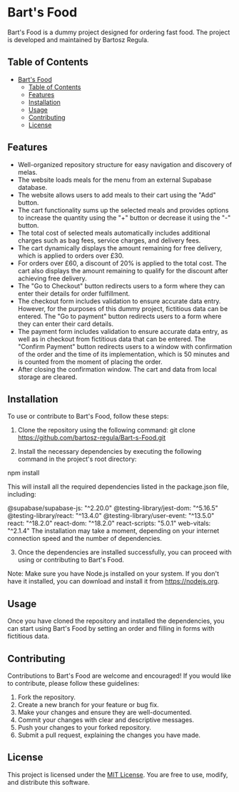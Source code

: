 # Bart's Food

Bart's Food is a dummy project designed for ordering fast food. The project is developed and maintained by Bartosz Regula.

## Table of Contents

-   [Bart's Food](#barts-food)
    -   [Table of Contents](#table-of-contents)
    -   [Features](#features)
    -   [Installation](#installation)
    -   [Usage](#usage)
    -   [Contributing](#contributing)
    -   [License](#license)

## Features

-   Well-organized repository structure for easy navigation and discovery of melas.
-   The website loads meals for the menu from an external Supabase database.
-   The website allows users to add meals to their cart using the "Add" button.
-   The cart functionality sums up the selected meals and provides options to increase the quantity using the "+" button or decrease it using the "-" button.
-   The total cost of selected meals automatically includes additional charges such as bag fees, service charges, and delivery fees.
-   The cart dynamically displays the amount remaining for free delivery, which is applied to orders over £30.
-   For orders over £60, a discount of 20% is applied to the total cost. The cart also displays the amount remaining to qualify for the discount after achieving free delivery.
-   The "Go to Checkout" button redirects users to a form where they can enter their details for order fulfillment.
-   The checkout form includes validation to ensure accurate data entry. However, for the purposes of this dummy project, fictitious data can be entered. The "Go to payment" button redirects users to a form where they can enter their card details.
-   The payment form includes validation to ensure accurate data entry, as well as in checkout from fictitious data that can be entered. The "Confirm Payment" button redirects users to a window with confirmation of the order and the time of its implementation, which is 50 minutes and is counted from the moment of placing the order.
-   After closing the confirmation window. The cart and data from local storage are cleared.

## Installation

To use or contribute to Bart's Food, follow these steps:

1. Clone the repository using the following command:
   git clone https://github.com/bartosz-regula/Bart-s-Food.git

2. Install the necessary dependencies by executing the following command in the project's root directory:

npm install

This will install all the required dependencies listed in the package.json file, including:

@supabase/supabase-js: "^2.20.0"
@testing-library/jest-dom: "^5.16.5"
@testing-library/react: "^13.4.0"
@testing-library/user-event: "^13.5.0"
react: "^18.2.0"
react-dom: "^18.2.0"
react-scripts: "5.0.1"
web-vitals: "^2.1.4"
The installation may take a moment, depending on your internet connection speed and the number of dependencies.

3. Once the dependencies are installed successfully, you can proceed with using or contributing to Bart's Food.

Note: Make sure you have Node.js installed on your system. If you don't have it installed, you can download and install it from https://nodejs.org.

## Usage

Once you have cloned the repository and installed the dependencies, you can start using Bart's Food by setting an order and filling in forms with fictitious data.

## Contributing

Contributions to Bart's Food are welcome and encouraged! If you would like to contribute, please follow these guidelines:

1. Fork the repository.
2. Create a new branch for your feature or bug fix.
3. Make your changes and ensure they are well-documented.
4. Commit your changes with clear and descriptive messages.
5. Push your changes to your forked repository.
6. Submit a pull request, explaining the changes you have made.

## License

This project is licensed under the [MIT License](LICENSE). You are free to use, modify, and distribute this software.
